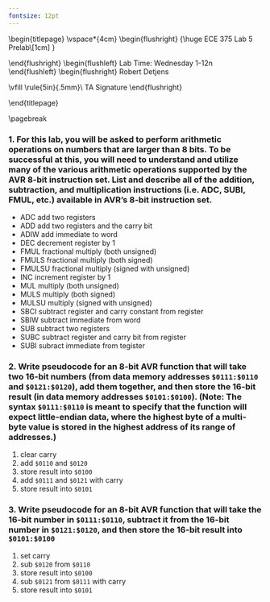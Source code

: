 ```yaml
---
fontsize: 12pt
---
```


\begin{titlepage}
  \vspace*{4cm}
  \begin{flushright}
  {\huge
    ECE 375 Lab 5 Prelab\\[1cm]
  }

  \end{flushright}
  \begin{flushleft}
  Lab Time: Wednesday 1-12n
  \end{flushleft}
  \begin{flushright}
  Robert Detjens

  \vfill
  \rule{5in}{.5mm}\\
  TA Signature
  \end{flushright}

\end{titlepage}

\pagebreak

### 1. For this lab, you will be asked to perform arithmetic operations on numbers that are larger than 8 bits. To be successful at this, you will need to understand and utilize many of the various arithmetic operations supported by the AVR 8-bit instruction set. List and describe all of the addition, subtraction, and multiplication instructions (i.e. ADC, SUBI, FMUL, etc.) available in AVR’s 8-bit instruction set.

- ADC add two registers
- ADD add two registers and the carry bit
- ADIW add immediate to word
- DEC decrement register by 1
- FMUL fractional multiply (both unsigned)
- FMULS fractional multiply (both signed)
- FMULSU fractional multiply (signed with unsigned)
- INC increment register by 1
- MUL multiply (both unsigned)
- MULS multiply (both signed)
- MULSU multiply (signed with unsigned)
- SBCI subtract register and carry constant from register
- SBIW subtract immediate from word
- SUB subtract two registers
- SUBC subtract register and carry bit from register
- SUBI subract immediate from tegister

### 2. Write pseudocode for an 8-bit AVR function that will take two 16-bit numbers (from data memory addresses `$0111:$0110` and `$0121:$0120`), add them together, and then store the 16-bit result (in data memory addresses `$0101:$0100`). (Note: The syntax `$0111:$0110` is meant to specify that the function will expect little-endian data, where the highest byte of a multi-byte value is stored in the highest address of its range of addresses.)

1. clear carry
2. add `$0110` and `$0120`
3. store result into `$0100`
4. add `$0111` and `$0121` with carry
5. store result into `$0101`

### 3. Write pseudocode for an 8-bit AVR function that will take the 16-bit number in `$0111:$0110`, subtract it from the 16-bit number in `$0121:$0120`, and then store the 16-bit result into `$0101:$0100`

1. set carry
2. sub `$0120` from `$0110`
3. store result into `$0100`
4. sub `$0121` from `$0111` with carry
5. store result into `$0101`
